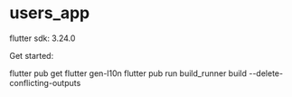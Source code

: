 # users_app

flutter sdk: 3.24.0

Get started: 

flutter pub get
flutter gen-l10n
flutter pub run build_runner build --delete-conflicting-outputs
